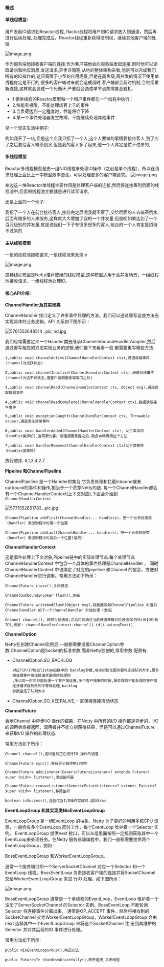 #### 概述

#### 单线程模型: 
用户发起IO请求到Reactor线程,
Ractor线程将用户的IO请求放入到通道，然后再进行后续处理,
处理完成后，Reactor线程重新获得控制权，继续其他客户端的处理

![image.png](https://upload-images.jianshu.io/upload_images/15181329-e21f2228993119c9.png?imageMogr2/auto-orient/strip%7CimageView2/2/w/1240)
 
 作为服务端他接收客户端的连接,作为客户端他会向服务端发起连接,同时他可以读取请求和响应消息,发送请求,异步非阻塞,从他的整体架构来看,他是可以完成我们所有的IO操作的,这只局限于小型的应用场景,但是在高负载,高并发的情况下使用单线程肯定是不行的,很多的客户端过来就会造成超时,客户端都会超时机制,会继续重新连接,这样就会造成一个死循环,严重就会造成单节点故障甚至宕机.
 
  *  1.但单线程的Reactor模型每一个用户事件都在一个线程中执行：
  *  2.性能有极限，不能处理成百上千的事件
  *  3.当负荷达到一定程度时，性能将会下降
  *  4.某一个事件处理器发生故障，不能继续处理其他事件
 
 举一个现实生活中例子:
 
 例如我开了一店,但是这个店我只招了一个人,这个人要做的事情要接待客人,到了店了之后要给客人端茶倒水,但是我的客人多了起来,他一个人肯定是忙不过来的,
 
 
#### 多线程模型
Reactor多线程模型是由一组NIO线程来处理IO操作（之前是单个线程），所以在请求处理上会比上一中模型效率更高，可以处理更多的客户端请求。
![image.png](https://upload-images.jianshu.io/upload_images/15181329-737542dedaf18971.png?imageMogr2/auto-orient/strip%7CimageView2/2/w/1240)
 
 左边这一块Reactor单线程主要作用是处理客户端的连接,然后将连接丢到后面的线程池中,后面的线程池主要就是进行读写请求,
 
 还是上面的一个例子:
 
 我招了一个人在前台接待客人,接待完之后呢我就不管了,交给后面的人去端茶倒水,后面有跟多的人来服务,这样就大大增加了我的一个并发量,但是呢如果达到了一个百万级别的并发量,就是说我们一下子有很多很多的客人,前台的一个人肯定是招待不过来的
 
#### 主从线程模型
 
 一组的线程池接收请求,一组线程池来处理io
 
![image.png](https://upload-images.jianshu.io/upload_images/15181329-5587e7ef5d765535.png?imageMogr2/auto-orient/strip%7CimageView2/2/w/1240)

这种线程模型是Netty推荐使用的线程模型,这种模型适用于高并发场景，一组线程池接收请求，一组线程池处理IO。


#### 核心API介绍:

**ChannelHandler及其实现类**

ChannelHandler 接口定义了许多事件处理的方法，我们可以通过重写这些方法去实现具体的业务逻辑。API 关系如下图所示：

![5761552648514_.pic_hd.jpg](https://upload-images.jianshu.io/upload_images/15181329-30857f88a29349ef.jpg?imageMogr2/auto-orient/strip%7CimageView2/2/w/1240)

我们经常需要定义一个Handler类去继承ChannelInboundHandlerAdapter,然后通过重写相应的方法实现业务的逻辑,我们接下来看看一般
都需要重写哪些方法:

    1,public void channelActive(ChannelHanndlerContext ctx),通道就绪事件(channel为活跃状态)
    
    2,public void channelInactive(ChannelHanndlerContext ctx),通道就绪事件(channel为活不跃状态,但客户端和服务端端口之后)

    3,public void channelRead(ChannelHandlerContext ctx, Object msg),通道读取数据事件

    4,public void channelReadComplete(ChannelHandlerContext ctx),数据读取完毕事件
    
    5,public void exceptionCaught(ChannelHandlerContext ctx, Throwable cause),通道发生异常事件
    
    6,public void handlerAdded(ChannelHandlerContext ctx), 助手类添加(Handler类添加),当有新的客户端连接服务器之后,就会自动调用这个方法 
    
    7,public void handlerRemoved(ChannelHandlerContext ctx)助手类移除(Handler类移除)
    

执行顺序:  6,1,3,4,2,7
        
**Pipeline 和ChannelPipeline**

ChannelPipeline 是一个Handler的集合,它负责处理和拦截inbound或者outbound的事件和操作,相当于一个贯穿Netty的链.
每一个ChannelHandler都会有一个ChannelHandlerContext(上下文对应),下面会介绍到`ChannelHandlerContext`

![5771552651783_.pic.jpg](https://upload-images.jianshu.io/upload_images/15181329-7bcae6ecba2af90f.jpg?imageMogr2/auto-orient/strip%7CimageView2/2/w/1240)

    ChannelPipeline addFirst(ChannelHandler... handlers)，把一个业务处理类（handler）添加到链中的第一个位置

    ChannelPipeline addLast(ChannelHandler... handlers)，把一个业务处理类（handler）添加到链中的最后一个位置(常用)

**ChannelHandlerContext**

这是事件处理上下文对象,Pipeline链中的实际处理节点.每个处理节点ChannelHandlerContext 中包含一个具体的事件处理器ChannelHandler ， 同时                             
ChannelHandlerContext 中也绑定了对应的pipeline 和Channel 的信息，方便对ChannelHandler进行调用。常用方法如下所示：

    ChannelFuture close(),关闭通道
    
    ChannelOutboundInvoker flush(),刷新
    
    ChannelFuture writeAndFlush(Object msg),将数据写到ChannelPipeline 中当前ChannelHandler 的下一个ChannelHandler 开始处理（出站）  
    
    Channel channel(), 获取当前通道,之后可以通过当前通道获取对应通道ID包括(长ID和短ID),例如: channelHandlerContext.channel().id().asLongText(),
    
**ChannelOption**

Netty在创建Channel实例后,一般都需要设置ChannelOption参数,ChannelOption是Socket的标准参数,而非Netty独创的,常用参数
配置有:

  * ChannelOption.SO_BACKLOG
    
        对应TCP/IP协议listen函数中的 backlog参数,用来初始化服务器可连接队列大小,服务端处理客户端连接请求是顺序处理的
        ,所以同一时间只能处理一个客户端连接,多个客户端来的时候,服务端将不能处理的客户端连接请求放到队列中等待处理,backlog
        参数指定了队列大小.
        
  * ChannelOption.SO_KEEPALIVE,一直保持连接活动状态    

**ChannelFuture**

表示Channel 中异步I/O 操作的结果，在Netty 中所有的I/O 操作都是异步的，I/O 的调用会直接返回，调用者并不能立刻获得结果，但是可以通过ChannelFuture 来获取I/O 操作的处理状态.

常用方法如下所示：

    Channel channel(),返回当前正在进行IO 操作的通道
    
    ChannelFuture sync(),等待异步操作执行完毕
    
    ChannelFuture addListener(GenericFutureListener<? extends Future<? super Void>> listener),添加监听器
    
    ChannelFuture removeListener(GenericFutureListener<? extends Future<? super Void>> listener),移除监听
    
    boolean isSuccess(),当且仅当I/O操作完成时,返回true
    
    
**EventLoopGroup 和其实现类NioEventLoopGroup**    

EventLoopGroup 是一组EventLoop 的抽象，Netty 为了更好的利用多核CPU 资源，一般会有多个EventLoop 同时工作，每个EventLoop 维护着一个Selector 实例。
EventLoopGroup 提供next 接口，可以从组里面按照一定规则获取其中一个EventLoop来处理任务。在Netty 服务器端编程中，我们一般都需要提供两个EventLoopGroup，例如：

BossEventLoopGroup 和WorkerEventLoopGroup。

通常一个服务端口即一个ServerSocketChannel 对应一个Selector 和一个EventLoop 线程。BossEventLoop 负责接收客户端的连接并将SocketChannel 交给WorkerEventLoopGroup 来进
行IO 处理，如下图所示：
  
  
![image.png](https://upload-images.jianshu.io/upload_images/15181329-f70b09c97d3d1bee.png?imageMogr2/auto-orient/strip%7CimageView2/2/w/1240)

BossEventLoopGroup 通常是一个单线程的EventLoop，EventLoop 维护着一个注册了ServerSocketChannel 的Selector 实例，BossEventLoop 不断轮询Selector 将连接事件分离出来，
通常是OP_ACCEPT 事件，然后将接收到的SocketChannel 交给WorkerEventLoopGroup，WorkerEventLoopGroup 会由next 选择其中一个EventLoopGroup 来将这个SocketChannel 注
册到其维护的Selector 并对其后续的IO 事件进行处理。

常用方法如下所示:

    public NioEventLoopGroup(),构造方法
    
    public Future<?> shutdownGracefully(),断开连接,关闭线程
    
    
                     
